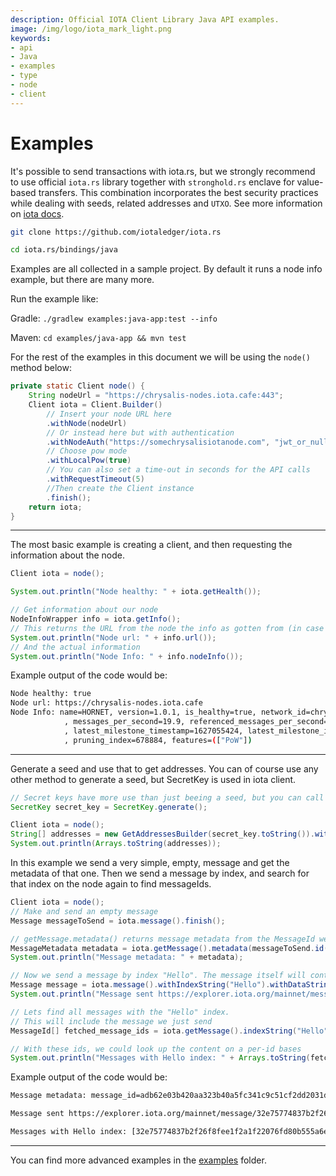 ```yaml
---
description: Official IOTA Client Library Java API examples.
image: /img/logo/iota_mark_light.png
keywords:
- api
- Java
- examples
- type
- node
- client
---
```

# Examples

It's possible to send transactions with iota.rs, but we strongly recommend to use official `iota.rs` library together with `stronghold.rs` enclave for value-based transfers. This combination incorporates the best security practices while dealing with seeds, related addresses and `UTXO`. See more information on [iota docs](https://wiki.iota.org/iota.rs/welcome).

```bash
git clone https://github.com/iotaledger/iota.rs
```

```bash
cd iota.rs/bindings/java
```

Examples are all collected in a sample project. By default it runs a node info example, but there are many more.

Run the example like:

Gradle: `./gradlew examples:java-app:test --info`

Maven: `cd examples/java-app && mvn test`


For the rest of the examples in this document we will be using the `node()` method below:
```java
private static Client node() {
    String nodeUrl = "https://chrysalis-nodes.iota.cafe:443";
    Client iota = Client.Builder()
        // Insert your node URL here
        .withNode(nodeUrl) 
        // Or instead here but with authentication
        .withNodeAuth("https://somechrysalisiotanode.com", "jwt_or_null", "name_or_null", "password_or_null")
        // Choose pow mode
        .withLocalPow(true)
        // You can also set a time-out in seconds for the API calls
        .withRequestTimeout(5)
        //Then create the Client instance
        .finish();
    return iota;
}
```

***

The most basic example is creating a client, and then requesting the information about the node. 
```java
Client iota = node();

System.out.println("Node healthy: " + iota.getHealth());

// Get information about our node
NodeInfoWrapper info = iota.getInfo();
// This returns the URL from the node the info as gotten from (in case of a quorum or multipe nodes)
System.out.println("Node url: " + info.url());
// And the actual information
System.out.println("Node Info: " + info.nodeInfo());
```

Example output of the code would be:
```bash
Node healthy: true
Node url: https://chrysalis-nodes.iota.cafe
Node Info: name=HORNET, version=1.0.1, is_healthy=true, network_id=chrysalis-mainnet, bech32_hrp=iota, min_pow_score=4000
            , messages_per_second=19.9, referenced_messages_per_second=20.2, referenced_rate=101.5075376884422
            , latest_milestone_timestamp=1627055424, latest_milestone_index=739379, confirmed_milestone_index=739379
            , pruning_index=678884, features=(["PoW"])
```

***

Generate a seed and use that to get addresses.
You can of course use any other method to generate a seed, but SecretKey is used in iota client.
```java
// Secret keys have more use than just beeing a seed, but you can call toString to get the hex representation
SecretKey secret_key = SecretKey.generate();

Client iota = node();
String[] addresses = new GetAddressesBuilder(secret_key.toString()).withClient(iota).withRange(0, 10).finish();
System.out.println(Arrays.toString(addresses));
```

In this example we send a very simple, empty, message and get the metadata of that one.
Then we send a message by index, and search for that index on the node again to find messageIds.
```java
Client iota = node();
// Make and send an empty message
Message messageToSend = iota.message().finish();

// getMessage.metadata() returns message metadata from the MessageId we supplied
MessageMetadata metadata = iota.getMessage().metadata(messageToSend.id());
System.out.println("Message metadata: " + metadata);

// Now we send a message by index "Hello". The message itself will contain "Tangle" as data here, but this could be anything.
Message message = iota.message().withIndexString("Hello").withDataString("Tangle").finish();
System.out.println("Message sent https://explorer.iota.org/mainnet/message/" + message.id());

// Lets find all messages with the "Hello" index.
// This will include the message we just send
MessageId[] fetched_message_ids = iota.getMessage().indexString("Hello");

// With these ids, we could look up the content on a per-id bases
System.out.println("Messages with Hello index: " + Arrays.toString(fetched_message_ids));
```

Example output of the code would be:
```bash
Message metadata: message_id=adb62e03b420aa323b40a5fc341c9c51cf2dd2031d52618cfa389ecb404bb3ab, parent_message_ids=(["105e11f8d23eeaee9797e1fa4a78ffe887e1f8f1ee4df741decf3f15ef1695f3", "ddc2a9a986682bc2cc735979c6e0fdf2952513ecd84c02242fbb084d1492c819", "f1370ee1207a6e3b2ed1d3cbe7f68757f076c42df87165672d3598737736855b", "fb633fe598d58d3287a9fcdeea1134fec83858ed28c549f2725898e0030d9ae5"]), is_solid=true, referenced_by_milestone_index=None, milestone_index=None, ledger_inclusion_state=None, conflict_reason=None, should_promote=Some(false), should_reattach=Some(false)

Message sent https://explorer.iota.org/mainnet/message/32e75774837b2f26f8fee1f2a1f22076fd80b555a6e2515f4f48e8259234e81d

Messages with Hello index: [32e75774837b2f26f8fee1f2a1f22076fd80b555a6e2515f4f48e8259234e81d, 65a68b9ae0e138b13db11a5bad642ecf2cb5cc0f5d31b6396f68e0cfa5ef2d33]
```

***

You can find more advanced examples in the [examples](https://github.com/iotaledger/iota.rs/tree/dev/bindings/java/examples/basic-app) folder.
